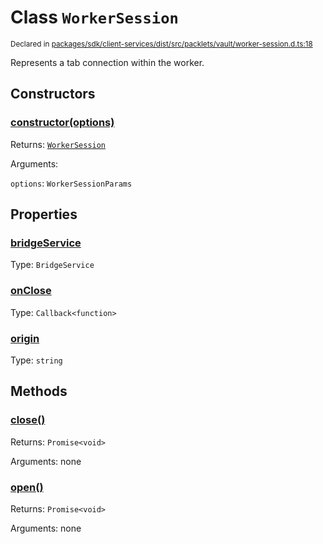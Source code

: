 # Class `WorkerSession`
<sub>Declared in [packages/sdk/client-services/dist/src/packlets/vault/worker-session.d.ts:18]()</sub>


Represents a tab connection within the worker.

## Constructors
### [constructor(options)]()


Returns: <code>[WorkerSession](/api/@dxos/client/classes/WorkerSession)</code>

Arguments: 

`options`: <code>WorkerSessionParams</code>

## Properties
### [bridgeService]()
Type: <code>BridgeService</code>
### [onClose]()
Type: <code>Callback&lt;function&gt;</code>
### [origin]()
Type: <code>string</code>

## Methods
### [close()]()


Returns: <code>Promise&lt;void&gt;</code>

Arguments: none
### [open()]()


Returns: <code>Promise&lt;void&gt;</code>

Arguments: none